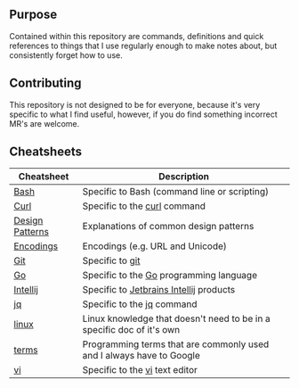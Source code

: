 ## Purpose

Contained within this repository are commands, definitions and quick references to things that I use regularly enough to make notes about, but consistently forget how to use. 

## Contributing

This repository is not designed to be for everyone, because it's very specific to what I find useful, however, if you do find something incorrect MR's are welcome.

## Cheatsheets

| Cheatsheet | Description
|-|-|
| [Bash](./bash.md) | Specific to Bash (command line or scripting) |
| [Curl](./curl.md) | Specific to the [curl](https://curl.haxx.se/) command |
| [Design Patterns](./designPatterns.md) | Explanations of common design patterns |
| [Encodings](./encodings.md) | Encodings (e.g. URL and Unicode) |
| [Git](./git.md) | Specific to [git](https://git-scm.com/) |
| [Go](./go.md) | Specific to the [Go](https://golang.org/) programming language | 
| [Intellij](./intellij.md) | Specific to [Jetbrains Intellij](https://www.jetbrains.com/idea/) products | 
| [jq](./jq.md) | Specific to the [jq](https://stedolan.github.io/jq/) command |
| [linux](./linux.md) | Linux knowledge that doesn't need to be in a specific doc of it's own |
| [terms](./terms.md) | Programming terms that are commonly used and I always have to Google |
| [vi](./vi.md) | Specific to the [vi](https://en.wikipedia.org/wiki/Vi) text editor |
